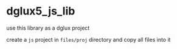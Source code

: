 # dglux5_js_lib

use this library as a dglux project

create a `js` project in `files/proj` directory and copy all files into it
